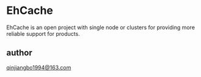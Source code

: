 # EhCache
EhCache is an open project with single node or clusters for providing more reliable support for products.
## author
qinjiangbo1994@163.com
